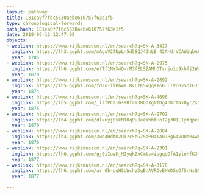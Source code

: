 ```yaml
---
layout: pathway
title: 181ca0f7fbc5530aebe610757f63a1f5
type: chronological-forwards
path_hash: 181ca0f7fbc5530aebe610757f63a1f5
date: 2018-06-12 12:47:09
objects:
- weblink: https://www.rijksmuseum.nl/en/search?q=SK-A-3417
  imglink: https://lh3.ggpht.com/mAguV2fNpLn5d5SQJ43hLB_42A-UrVCAWiqbA6PTQPz2x0LMSsVoKDinxkQAgS0PINX2kThb72dFtCYO5yWlBcAbYA=s200
  year: 1705
- weblink: https://www.rijksmuseum.nl/en/search?q=SK-A-2975
  imglink: https://lh6.ggpht.com/efTf1NYX4Q-rM3fELSZAMhOTsnjo1d9khfj2Wpz-0MCPExkvabM4JUgLJu66GEf7TXrjoLKCtyz3EAIttoxNSmqhlA=s200
  year: 1870
- weblink: https://www.rijksmuseum.nl/en/search?q=SK-A-2892
  imglink: https://lh5.ggpht.com/fdJo-ilBbwY_BvLzKSVQgKIo6_LlVDHv5diEJmTx2p8MQX8ye9KPolBHHQdBji6unEJoP3arjMFdu07ljWvgrI7lWdE=s200
  year: 1874
- weblink: https://www.rijksmuseum.nl/en/search?q=SK-A-4696
  imglink: https://lh5.ggpht.com/_llfPCz-bsRRfrY3BGDXgNfDg4nKrtNx0yCZsSQVSYbDFgyuetzbdvfPMhqELL7ggosD4pSo-0X6PRTEyKCGszNlYqQK=s200
  year: 1875
- weblink: https://www.rijksmuseum.nl/en/search?q=SK-A-2702
  imglink: https://lh4.ggpht.com/dlkuyj0xkM10qPu8eeWhhtHoT2j30IL1yXqped3jswUXzg-rVeQSuH6csZS_dqWzCg9GlCy6LiobjS3Rd399IwL9VUI=s200
  year: 1876
- weblink: https://www.rijksmuseum.nl/en/search?q=SK-A-2884
  imglink: https://lh4.ggpht.com/2wo4Hdtm2UI7cShGZSzPR4IA0JRgG4vOUoRAwFFSGY1ZPQwBL7wO1p2KqoYfMHJBaR0KmsOMrHeFjhm_MqRaFUIx2yKl=s200
  year: 1876
- weblink: https://www.rijksmuseum.nl/en/search?q=SK-A-2381
  imglink: https://lh6.ggpht.com/gj0iIuvK_MJyqkZxCmts4iugqUGfA1ylnHfKJtyB9OpHgTCjUE9-GTzieeBH5dK3vnhg3kAr0sk04LBDD2eoeAWCQA=s200
  year: 1877
- weblink: https://www.rijksmuseum.nl/en/search?q=SK-A-3176
  imglink: https://lh6.ggpht.com/ar_Ob-oqHSUWchzDgBnAVROvEHYDSeOf5nNsQXjde2hbb3Y9dRVf8ebFfrq4anvrCIlcfVkQSDXzcFSmD-pIqD44ZuE=s200
  year: 1877

---
```

